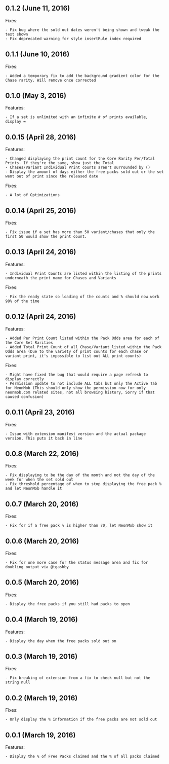 ## 0.1.2 (June 11, 2016)

Fixes:

    - Fix bug where the sold out dates weren't being shown and tweak the text shown
    - Fix deprecated warning for style insertRule index required

## 0.1.1 (June 10, 2016)

Fixes:

    - Added a temporary fix to add the background gradient color for the Chase rarity. Will remove once corrected

## 0.1.0 (May 3, 2016)

Features:

    - If a set is unlimited with an infinite # of prints available, display ∞

## 0.0.15 (April 28, 2016)

Features:

    - Changed displaying the print count for the Core Rarity Per/Total Prints. If they're the same, show just the Total
    - Chases/Variant Individual Print counts aren't surrounded by ()
    - Display the amount of days either the free packs sold out or the set went out of print since the released date
        
Fixes:

    - A lot of Optimizations

## 0.0.14 (April 25, 2016)

Fixes:

    - Fix issue if a set has more than 50 variant/chases that only the first 50 would show the print count.

## 0.0.13 (April 24, 2016)

Features:

    - Individual Print Counts are listed within the listing of the prints underneath the print name for Chases and Variants

Fixes:

    - Fix the ready state so loading of the counts and % should now work 98% of the time

## 0.0.12 (April 24, 2016)

Features:

    - Added Per Print Count listed within the Pack Odds area for each of the Core Set Rarities
    - Added Total Print Count of all Chase/Variant listed within the Pack Odds area (Due to the variety of print counts for each chase or variant print, it's impossible to list out ALL print counts)

Fixes:

    - Might have fixed the bug that would require a page refresh to display correctly
    - Permission update to not include ALL tabs but only the Active Tab for NeonMob (This should only show the permission now for only neonmob.com related sites, not all browsing history, Sorry if that caused confusion)

## 0.0.11 (April 23, 2016)

Fixes:

    - Issue with extension manifest version and the actual package version. This puts it back in line

## 0.0.8 (March 22, 2016)

Fixes:

    - Fix displaying to be the day of the month and not the day of the week for when the set sold out
    - Fix threshold percentage of when to stop displaying the free pack % and let NeonMob handle it

## 0.0.7 (March 20, 2016)

Fixes:

    - Fix for if a free pack % is higher than 70, let NeonMob show it
    
## 0.0.6 (March 20, 2016)

Fixes:

    - Fix for one more case for the status message area and fix for doubling output via @tgashby

## 0.0.5 (March 20, 2016)

Fixes:

    - Display the free packs if you still had packs to open

## 0.0.4 (March 19, 2016)

Features:

    - Display the day when the free packs sold out on

## 0.0.3 (March 19, 2016)

Fixes:

    - Fix breaking of extension from a fix to check null but not the string null

## 0.0.2 (March 19, 2016)

Fixes:

    - Only display the % information if the free packs are not sold out


## 0.0.1 (March 19, 2016)

Features:

    - Display the % of Free Packs claimed and the % of all packs claimed
